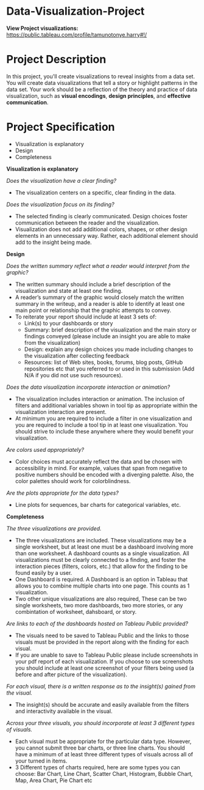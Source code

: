 # Data-Visualization-Project

**View Project visualizations:** https://public.tableau.com/profile/tamunotonye.harry#!/

# Project Description
In this project, you'll create visualizations to reveal insights from a data set. You will create data visualizations that tell a story or highlight patterns in the data set. Your work should be a reflection of the theory and practice of data visualization, such as **visual encodings**, **design principles**, and **effective communication**.

# Project Specification
- Visualization is explanatory
- Design
- Completeness

**Visualization is explanatory**

*Does the visualization have a clear finding?*
- The visualization centers on a specific, clear finding in the data.

*Does the visualization focus on its finding?*
- The selected finding is clearly communicated. Design choices foster communication between the reader and the visualization.
- Visualization does not add additional colors, shapes, or other design elements in an unnecessary way. Rather, each additional element should add to the insight being made.

**Design**

*Does the written summary reflect what a reader would interpret from the graphic?*
- The written summary should include a brief description of the visualization and state at least one finding.
- A reader’s summary of the graphic would closely match the written summary in the writeup, and a reader is able to identify at least one main point or relationship that the graphic attempts to convey.
- To reiterate your report should include at least 3 sets of:
  - Link(s) to your dashboards or story
  - Summary: brief description of the visualization and the main story or findings conveyed (please include an insight you are able to make from the visualization)
  - Design: explain any design choices you made including changes to the visualization after collecting feedback
  - Resources: list of Web sites, books, forums, blog posts, GitHub repositories etc that you referred to or used in this submission (Add N/A if you did not use such resources).
  
*Does the data visualization incorporate interaction or animation?*
- The visualization includes interaction or animation. The inclusion of filters and additional variables shown in tool tip as appropriate within the visualization interaction are present.
- At minimum you are required to include a filter in one visualization and you are required to include a tool tip in at least one visualization. You should strive to include these anywhere where they would benefit your visualization.

*Are colors used appropriately?*
- Color choices must accurately reflect the data and be chosen with accessibility in mind. For example, values that span from negative to positive numbers should be encoded with a diverging palette. Also, the color palettes should work for colorblindness.

*Are the plots appropriate for the data types?*
- Line plots for sequences, bar charts for categorical variables, etc.


**Completeness**

*The three visualizations are provided.*
- The three visualizations are included. These visualizations may be a single worksheet, but at least one must be a dashboard involving more than one worksheet. A dashboard counts as a single visualization. All visualizations must be clearly connected to a finding, and foster the interaction pieces (filters, colors, etc.) that allow for the finding to be found easily by a user.
- One Dashboard is required. A Dashboard is an option in Tableau that allows you to combine multiple charts into one page. This counts as 1 visualization.
- Two other unique visualizations are also required, These can be two single worksheets, two more dashboards, two more stories, or any combintation of worksheet, dahsboard, or story.

*Are links to each of the dashboards hosted on Tableau Public provided?*
- The visuals need to be saved to Tableau Public and the links to those visuals must be provided in the report along with the finding for each visual.
- If you are unable to save to Tableau Public please include screenshots in your pdf report of each visualization. If you choose to use screenshots you should include at least one screenshot of your filters being used (a before and after picture of the visualization).

*For each visual, there is a written response as to the insight(s) gained from the visual.*
- The insight(s) should be accurate and easily available from the filters and interactivity available in the visual.

*Across your three visuals, you should incorporate at least 3 different types of visuals.*
- Each visual must be appropriate for the particular data type. However, you cannot submit three bar charts, or three line charts. You should have a minimum of at least three different types of visuals across all of your turned in items.
- 3 Different types of charts required, here are some types you can choose:
Bar Chart, Line Chart, Scatter Chart, Histogram, Bubble Chart, Map, Area Chart, Pie Chart etc
